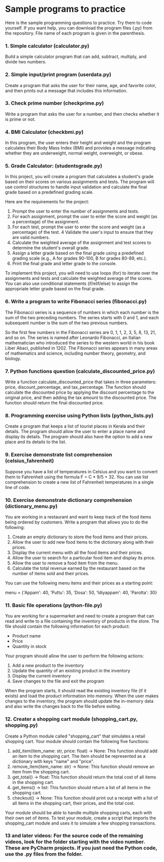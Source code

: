 # Sample programs to practice

Here is the sample programming questions to practice. Try them to code yourself. If you want help, you can download the program files (.py) from the repository.
File name of each program is given in the parenthesis.

### 1. Simple calculator (calculator.py)
Build a simple calculator program that can add, subtract, multiply, and divide two numbers.

### 2. Simple input/print program (userdata.py)
Create a program that asks the user for their name, age, and favorite color, and then prints out a message that includes this information.

### 3. Check prime number (checkprime.py)
Write a program that asks the user for a number, and then checks whether it is prime or not.

### 4. BMI Calculator (checkbmi.py)
In this program, the user enters their height and weight and the program calculates their Body Mass Index (BMI) and provides a message indicating whether they are underweight, normal weight, overweight, or obese.

### 5. Grade Calculator: (studentsgrade.py)
In this project, you will create a program that calculates a student's grade based on their scores on various assignments and tests. The program will use control structures to handle input validation and calculate the final grade based on a predefined grading scale.

Here are the requirements for the project:
1. Prompt the user to enter the number of assignments and tests.
2. For each assignment, prompt the user to enter the score and weight (as a percentage) of the assignment.
3. For each test, prompt the user to enter the score and weight (as a percentage) of the test. 4 Validate the user's input to ensure that they are valid numbers.
4. Calculate the weighted average of the assignment and test scores to determine the student's overall grade.
5. Assign a letter grade based on the final grade using a predefined grading scale (e.g., A for grades 90-100, B for grades 80-89, etc.).
6. Print the final grade and letter grade to the console.

To implement this project, you will need to use loops (for) to iterate over the assignments and tests and calculate the weighted average of the scores. You can also use conditional statements (if/elif/else) to assign the appropriate letter grade based on the final grade.

### 6. Write a program to write Fibonacci series (fibonacci.py)

The Fibonacci series is a sequence of numbers in which each number is the sum of the two preceding numbers. The series starts with 0 and 1, and each subsequent number is the sum of the two previous numbers. 

So the first few numbers in the Fibonacci series are 0, 1, 1, 2, 3, 5, 8, 13, 21, and so on. The series is named after Leonardo Fibonacci, an Italian mathematician who introduced the series to the western world in his book Liber Abaci, published in 1202. The Fibonacci series appears in many areas of mathematics and science, including number theory, geometry, and biology.

### 7. Python functions question (calculate_discounted_price.py)
Write a function calculate_discounted_price that takes in three parameters: price, discount_percentage, and tax_percentage. The function should calculate the discounted price by applying the discount percentage to the original price, and then adding the tax amount to the discounted price. The function should return the final discounted price.

### 8. Programming exercise using Python lists (python_lists.py)
Create a program that keeps a list of tourist places in Kerala and their details. The program should allow the user to enter a place name and display its details. The program should also have the option to add a new place and its details to the list.

### 9. Exercise demonstrate list comprehension (celsius_fahrenheit)
Suppose you have a list of temperatures in Celsius and you want to convert them to Fahrenheit using the formula F = C * 9/5 + 32. 
You can use list comprehension to create a new list of Fahrenheit temperatures in a single line of code.

### 10. Exercise demonstrate dictionary comprehension (dictionary_menu.py)
You are working in a restaurant and want to keep track of the food items being ordered by customers. Write a program that allows you to do the following:

1. Create an empty dictionary to store the food items and their prices.
2. Allow the user to add new food items to the dictionary along with their prices.
3. Display the current menu with all the food items and their prices.
4. Allow the user to search for a particular food item and display its price.
5. Allow the user to remove a food item from the menu.
6. Calculate the total revenue earned by the restaurant based on the number of items sold and their prices.

You can use the following menu items and their prices as a starting point:

menu = {'Appam': 40,
'Puttu': 35,
'Dosa': 50,
'Idiyappam': 40,
'Parotta': 30}

### 11. Basic file operations (python-file.py)

You are working for a supermarket and need to create a program that can read and write to a file containing the inventory of products in the store. The file should contain the following information for each product:

* Product name
* Price
* Quantity in stock

Your program should allow the user to perform the following actions:
1. Add a new product to the inventory
2. Update the quantity of an existing product in the inventory
3. Display the current inventory
4. Save changes to the file and exit the program

When the program starts, it should read the existing inventory file (if it exists) and load the product information into memory. When the user makes changes to the inventory, the program should update the in-memory data and also write the changes back to the file before exiting.

### 12. Creater a shopping cart module (shopping_cart.py, shopping.py)
Create a Python module called "shopping_cart" that simulates a retail shopping cart. Your module should contain the following five functions:

1. add_item(item_name: str, price: float) -> None: This function should add an item to the shopping cart. The item should be represented as a dictionary with keys "name" and "price".
2. remove_item(item_name: str) -> None: This function should remove an item from the shopping cart.
3. get_total() -> float: This function should return the total cost of all items in the shopping cart.
4. get_items() -> list: This function should return a list of all items in the shopping cart.
5. checkout() -> None: This function should print out a receipt with a list of all items in the shopping cart, their prices, and the total cost.

Your module should be able to handle multiple shopping carts, each with their own set of items.
To test your module, create a script that imports the shopping_cart module and uses it to simulate a few shopping transactions.

### 13 and later videos: For the source code of the remaining videos, look for the folder starting with the video number. These are PyCharm projects. If you just need the Python code, use the .py files from the folder.